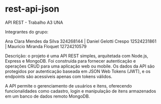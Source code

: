 # rest-api-json
API REST - Trabalho A3 UNA 

Integrantes do grupo:

Ana Clara Mendes da Silva 324268144 |
Daniel Gelotti Crespo 12524231861 |
Mauricio Miranda Floquet 12724210579

Descrição: o projeto é uma API REST simples, arquitetada com Node.js, Express e MongoDB. Foi construída para fornecer autenticação e operações CRUD para uma aplicação web ou mobile. Os dados da API são protegidos por autenticação baseada em JSON Web Tokens (JWT), e os endpoints são acessíveis apenas com tokens válidos.

A API permite o gerenciamento de usuários e itens, oferecendo funcionalidades como cadastro, login e manipulação de itens armazenados em um banco de dados remoto MongoDB.
